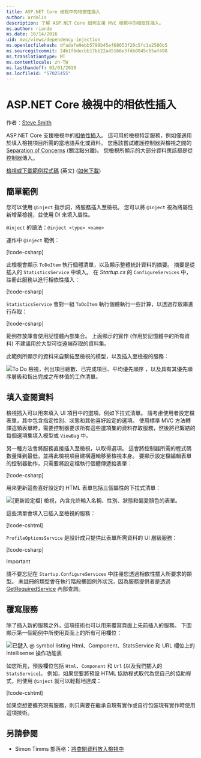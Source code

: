 ```yaml
---
title: ASP.NET Core 檢視中的相依性插入
author: ardalis
description: 了解 ASP.NET Core 如何支援 MVC 檢視中的相依性插入。
ms.author: riande
ms.date: 10/14/2016
uid: mvc/views/dependency-injection
ms.openlocfilehash: dfadafe9ebb5799b45ef68653f20c5fc1a2506b5
ms.sourcegitcommit: 24b1f6decbb17bb22a45166e5fdb0845c65af498
ms.translationtype: MT
ms.contentlocale: zh-TW
ms.lasthandoff: 03/01/2019
ms.locfileid: "57025455"
---
```

# <a name="dependency-injection-into-views-in-aspnet-core"></a>ASP.NET Core 檢視中的相依性插入

作者：[Steve Smith](https://ardalis.com/)

ASP.NET Core 支援檢視中的[相依性插入](xref:fundamentals/dependency-injection)。 這可用於檢視特定服務，例如僅適用於填入檢視項目所需的當地語系化或資料。 您應該嘗試維護控制器與檢視之間的 [Separation of Concerns](/dotnet/standard/modern-web-apps-azure-architecture/architectural-principles#separation-of-concerns) (關注點分離)。 您檢視所顯示的大部分資料應該都是從控制器傳入。

[檢視或下載範例程式碼](https://github.com/aspnet/Docs/tree/master/aspnetcore/mvc/views/dependency-injection/sample) \(英文\) ([如何下載](xref:index#how-to-download-a-sample))

## <a name="a-simple-example"></a>簡單範例

您可以使用 `@inject` 指示詞，將服務插入至檢視。 您可以將 `@inject` 視為將屬性新增至檢視，並使用 DI 來填入屬性。

`@inject` 的語法：`@inject <type> <name>`

運作中 `@inject` 範例：

[!code-csharp[](../../mvc/views/dependency-injection/sample/src/ViewInjectSample/Views/ToDo/Index.cshtml?highlight=4,5,15,16,17)]

此檢視會顯示 `ToDoItem` 執行個體清單，以及顯示整體統計資料的摘要。 摘要是從插入的 `StatisticsService` 中填入。 在 *Startup.cs* 的 `ConfigureServices` 中，註冊此服務以進行相依性插入：

[!code-csharp[](../../mvc/views/dependency-injection/sample/src/ViewInjectSample/Startup.cs?highlight=6,7&range=15-22)]

`StatisticsService` 會對一組 `ToDoItem` 執行個體執行一些計算，以透過存放庫進行存取：

[!code-csharp[](../../mvc/views/dependency-injection/sample/src/ViewInjectSample/Model/Services/StatisticsService.cs?highlight=15,20,25)]

範例存放庫會使用記憶體內部集合。 上面顯示的實作 (作用於記憶體中的所有資料) 不建議用於大型可從遠端存取的資料集。

此範例所顯示的資料來自繫結至檢視的模型，以及插入至檢視的服務：

![To Do 檢視，列出項目總數、已完成項目、平均優先順序 ，以及具有其優先順序層級和指出完成之布林值的工作清單。](dependency-injection/_static/screenshot.png)

## <a name="populating-lookup-data"></a>填入查閱資料

檢視插入可以用來填入 UI 項目中的選項，例如下拉式清單。 請考慮使用者設定檔表單，其中包含指定性別、狀態和其他喜好設定的選項。 使用標準 MVC 方法轉譯這類表單時，需要控制器要求所有這些選項集的資料存取服務，然後將已繫結的每個選項集填入模型或 `ViewBag` 中。

另一種方法會將服務直接插入至檢視，以取得選項。 這會將控制器所需的程式碼數量降到最低，並將此檢視項目建構邏輯移至檢視本身。 要顯示設定檔編輯表單的控制器動作，只需要將設定檔執行個體傳遞給表單：

[!code-csharp[](../../mvc/views/dependency-injection/sample/src/ViewInjectSample/Controllers/ProfileController.cs?highlight=9,19)]

用來更新這些喜好設定的 HTML 表單包括三個屬性的下拉式清單：

![[更新設定檔] 檢視，內含允許輸入名稱、性別、狀態和偏愛顏色的表單。](dependency-injection/_static/updateprofile.png)

這些清單會填入已插入至檢視的服務：

[!code-cshtml[](../../mvc/views/dependency-injection/sample/src/ViewInjectSample/Views/Profile/Index.cshtml?highlight=4,16,17,21,22,26,27)]

`ProfileOptionsService` 是設計成只提供此表單所需資料的 UI 層級服務：

[!code-csharp[](../../mvc/views/dependency-injection/sample/src/ViewInjectSample/Model/Services/ProfileOptionsService.cs?highlight=7,13,24)]

> [!IMPORTANT]
> 請不要忘記在 `Startup.ConfigureServices` 中註冊您透過相依性插入所要求的類型。 未註冊的類型會在執行階段擲回例外狀況，因為服務提供者是透過 [GetRequiredService](/dotnet/api/microsoft.extensions.dependencyinjection.serviceproviderserviceextensions.getrequiredservice) 內部查詢。

## <a name="overriding-services"></a>覆寫服務

除了插入新的服務之外，這項技術也可以用來覆寫頁面上先前插入的服務。 下圖顯示第一個範例中所使用頁面上的所有可用欄位：

![已鍵入 @ symbol listing Html、Component、StatsService 和 URL 欄位上的 Intellisense 操作功能表](dependency-injection/_static/razor-fields.png)

如您所見，預設欄位包括 `Html`、`Component` 和 `Url` (以及我們插入的 `StatsService`)。 例如，如果您要將預設 HTML 協助程式取代為您自己的協助程式，則使用 `@inject` 就可以輕鬆地達成：

[!code-cshtml[](../../mvc/views/dependency-injection/sample/src/ViewInjectSample/Views/Helper/Index.cshtml?highlight=3,11)]

如果您想要擴充現有服務，則只需要在繼承自現有實作或自行包裝現有實作時使用這項技術。

## <a name="see-also"></a>另請參閱

* Simon Timms 部落格：[將查閱資料放入檢視中](http://blog.simontimms.com/2015/06/09/getting-lookup-data-into-you-view/)
